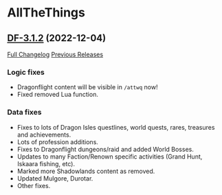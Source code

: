 # AllTheThings

## [DF-3.1.2](https://github.com/DFortun81/AllTheThings/tree/DF-3.1.2) (2022-12-04)
[Full Changelog](https://github.com/DFortun81/AllTheThings/compare/DF-3.1.1...DF-3.1.2) [Previous Releases](https://github.com/DFortun81/AllTheThings/releases)


### Logic fixes

- Dragonflight content will be visible in `/attwq` now!
- Fixed removed Lua function.

### Data fixes

- Fixes to lots of Dragon Isles questlines, world quests, rares, treasures and achievements.
- Lots of profession additions.
- Fixes to Dragonflight dungeons/raid and added World Bosses.
- Updates to many Faction/Renown specific activities (Grand Hunt, Iskaara fishing, etc).
- Marked more Shadowlands content as removed.
- Updated Mulgore, Durotar.
- Other fixes.
